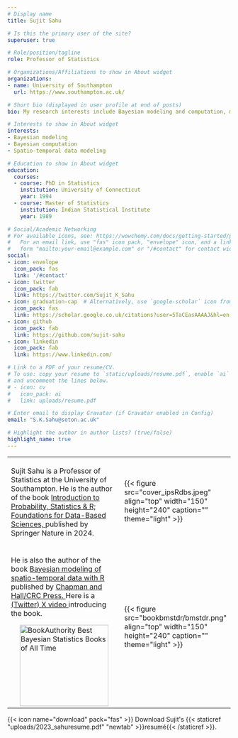 ```yaml
---
# Display name
title: Sujit Sahu

# Is this the primary user of the site?
superuser: true

# Role/position/tagline
role: Professor of Statistics

# Organizations/Affiliations to show in About widget
organizations:
- name: University of Southampton 
  url: https://www.southampton.ac.uk/

# Short bio (displayed in user profile at end of posts)
bio: My research interests include Bayesian modeling and computation, modeling of spatial and spatio-temporal data.

# Interests to show in About widget
interests:
- Bayesian modeling 
- Bayesian computation 
- Spatio-temporal data modeling 

# Education to show in About widget
education:
  courses:
  - course: PhD in Statistics
    institution: University of Connecticut
    year: 1994
  - course: Master of Statistics
    institution: Indian Statistical Institute
    year: 1989

# Social/Academic Networking
# For available icons, see: https://wowchemy.com/docs/getting-started/page-builder/#icons
#   For an email link, use "fas" icon pack, "envelope" icon, and a link in the
#   form "mailto:your-email@example.com" or "/#contact" for contact widget.
social:
- icon: envelope
  icon_pack: fas
  link: '/#contact'
- icon: twitter
  icon_pack: fab
  link: https://twitter.com/Sujit_K_Sahu
- icon: graduation-cap  # Alternatively, use `google-scholar` icon from `ai` icon pack
  icon_pack: fas
  link: https://scholar.google.co.uk/citations?user=5TaCEasAAAAJ&hl=en
- icon: github
  icon_pack: fab
  link: https://github.com/sujit-sahu
- icon: linkedin
  icon_pack: fab
  link: https://www.linkedin.com/

# Link to a PDF of your resume/CV.
# To use: copy your resume to `static/uploads/resume.pdf`, enable `ai` icons in `params.toml`, 
# and uncomment the lines below.
# - icon: cv
#   icon_pack: ai
#   link: uploads/resume.pdf

# Enter email to display Gravatar (if Gravatar enabled in Config)
email: "S.K.Sahu@soton.ac.uk"

# Highlight the author in author lists? (true/false)
highlight_name: true
---
```

<table>
<tr>
<td width=50%> <p style="margin-top:0.5cm;">
Sujit Sahu is a Professor of Statistics at the University of Southampton.
He is  the author of the book <a  href="https://link.springer.com/book/10.1007/978-3-031-37865-2?_gl=1*17rnx1i*_up*MQ..&gclid=Cj0KCQjw2a6wBhCVARIsABPeH1vT1jB8a8B-8flWTBxuryQYtkto1SFKqS2SNTzhL8FutIK7z72FYx4aAsTpEALw_wcB"> Introduction to Probability, Statistics & R; Foundations for Data-Based Sciences, </a> published by Springer Nature in 2024. 
<p>
<script type="text/javascript" src="https://d1bxh8uas1mnw7.cloudfront.net/assets/embed.js"></script><div class="altmetric-embed" data-badge-type="medium-donut" data-altmetric-id="161649971"></div>
</td>

<td width=50%> 
{{< figure src="cover_ipsRdbs.jpeg" align="top"  width="150" height="240" caption="" theme="light" >}}
</td>
</tr>
<tr>
<td width=50%> <p style="margin-top:0.5cm;">
 He is also the author of the book <a href="bookbmstdr/"> Bayesian modeling of spatio-temporal data with R </a> published by <a href="https://www.taylorfrancis.com/books/mono/10.1201/9780429318443/bayesian-modeling-spatio-temporal-data-sujit-sahu"> Chapman and Hall/CRC Press. </a> Here is a <a href="https://twitter.com/Sujit_K_Sahu/status/1493173873705197569"> (Twitter) X video </a> introducing the book. </p>
  <span class="__dimensions_badge_embed__" data-badge-type="medium-donut" data-doi="10.1201/9780429318443"></span><script async src="https://badge.dimensions.ai/badge.js" charset="utf-8"></script>
  <a class="ba-award" href="https://bookauthority.org/books/best-bayesian-statistics-books?t=158olq&s=award&book=0367277980" target="_blank" style="margin:20px; outline:0"><img src="https://award.bookauthority.org/best-bayesian-statistics-books.png?b=0367277980&c=1&v=6&w=200" style="width:200px; height:183px; border:0" alt="BookAuthority Best Bayesian Statistics Books of All Time"/></a>
</td>
<td width=50%> 
{{< figure src="bookbmstdr/bmstdr.png" align="top"  width="150" height="240" caption="" theme="light" >}}
</td>
</tr>

</table>

{{< icon name="download" pack="fas" >}} Download Sujit's {{< staticref "uploads/2023_sahuresume.pdf" "newtab" >}}resumé{{< /staticref >}}.
